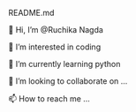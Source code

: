 README.md

👋 Hi, I’m @Ruchika Nagda

👀 I’m interested in coding

🌱 I’m currently learning python

💞️ I’m looking to collaborate on ...

📫 How to reach me ...

